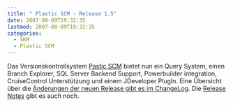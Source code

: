 ```yaml
---
title: " Plastic SCM - Release 1.5"
date: 2007-08-09T19:32:35
lastmod: 2007-08-09T19:32:35
categories:
  - SKM
  - Plastic SCM
---
```

Das Versionskontrollsystem <a href="">Pastic SCM</a> bietet nun ein Query System, einen Branch Explorer, SQL Server Backend Support, Powerbuilder integration, CruiseControl Unterstützung und einem JDeveloper PlugIn.  Eine Übersicht über die <a href="http://www.plasticscm.com/oplatestrelease2.aspx">Änderungen der neuen Release gibt es im ChangeLog</a>.  Die <a href="http://www.plasticscm.com/opdownloads2/opreleasenotes2.aspx">Release Notes</a> gibt es auch noch.
